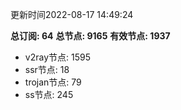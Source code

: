 更新时间2022-08-17 14:49:24

**总订阅: 64**
**总节点: 9165**
**有效节点: 1937**
- v2ray节点: 1595
- ssr节点: 18
- trojan节点: 79
- ss节点: 245
